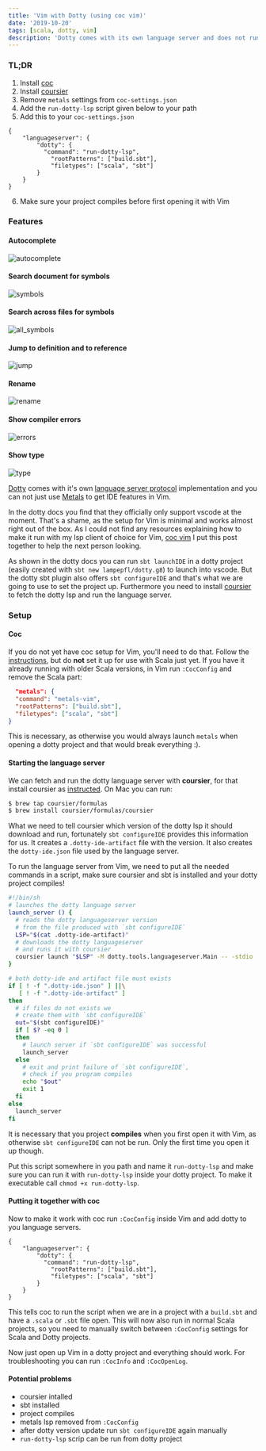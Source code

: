 ```yaml
---
title: 'Vim with Dotty (using coc vim)'
date: '2019-10-20'
tags: [scala, dotty, vim]
description: 'Dotty comes with its own language server and does not run with coc vim out of the box. This article shows how you can integrate dotty with Vim.'
---
```


### TL;DR

1. Install [coc](https://github.com/neoclide/coc.nvim/wiki/Language-servers#scala)
2. Install [coursier](https://get-coursier.io/docs/cli-overview)
3. Remove `metals` settings from `coc-settings.json`
4. Add the `run-dotty-lsp` script given below to your path
5. Add this to your `coc-settings.json`
```
{
    "languageserver": {
        "dotty": {
          "command": "run-dotty-lsp",
            "rootPatterns": ["build.sbt"],
            "filetypes": ["scala", "sbt"]
        }
    }
}
```
6. Make sure your project compiles before first opening it with Vim

### Features

#### Autocomplete

![autocomplete](./media/dotty_complete.gif)

#### Search document for symbols
![symbols](./media/dotty_symbols.gif)

#### Search across files for symbols
![all_symbols](./media/dotty_all_symbols.gif)

#### Jump to definition and to reference
![jump](./media/dotty_definition.gif)

#### Rename
![rename](./media/dotty_rename.gif)

#### Show compiler errors
![errors](./media/dotty_error.gif)

#### Show type
![type](./media/dotty_type.gif)

[Dotty](http://dotty.epfl.ch/docs/index.html) comes with it's own [language server protocol](https://microsoft.github.io/language-server-protocol) implementation and you can not just use [Metals](https://github.com/scalameta/metals) to get IDE features in Vim.

In the dotty docs you find that they officially only support vscode at the moment. That's a shame, as the setup for Vim is minimal and works almost right out of the box. As I could not find any resources explaining how to make it run with my lsp client of choice for Vim, [coc vim](https://github.com/neoclide/coc.nvim) I put this post together to help the next person looking.

As shown in the dotty docs you can run `sbt launchIDE` in a dotty project (easily created with `sbt new lampepfl/dotty.g8`) to launch into vscode. But the dotty sbt plugin also offers `sbt configureIDE` and that's what we are going to use to set the project up. Furthermore you need to install [coursier](https://get-coursier.io/) to fetch the dotty lsp and run the language server.

### Setup

#### Coc

If you do not yet have coc setup for Vim, you'll need to do that. Follow the [instructions](https://github.com/neoclide/coc.nvim), but do **not** set it up for use with Scala just yet.
If you have it already running with older Scala versions, in Vim run `:CocConfig` and remove the Scala part:
```json
  "metals": {
  "command": "metals-vim",
  "rootPatterns": ["build.sbt"],
  "filetypes": ["scala", "sbt"]
}
```

This is necessary, as otherwise you would always launch `metals` when opening a dotty project and that would break everything :). 

#### Starting the language server

We can fetch and run the dotty language server with **coursier**, for that install coursier as [instructed](https://get-coursier.io/docs/cli-overview). On Mac you can run:
```zsh
$ brew tap coursier/formulas
$ brew install coursier/formulas/coursier
```

What we need to tell coursier which version of the dotty lsp it should download and run, fortunately `sbt configureIDE` provides this information for us. It creates a `.dotty-ide-artifact` file with the version. It also creates the `dotty-ide.json` file used by the language server.

To run the language server from Vim, we need to put all the needed commands in a script, make sure coursier and sbt is installed and your dotty project compiles!

```bash
#!/bin/sh
# launches the dotty language server
launch_server () {
  # reads the dotty languageserver version 
  # from the file produced with `sbt configureIDE`
  LSP="$(cat .dotty-ide-artifact)"
  # downloads the dotty languageserver 
  # and runs it with coursier
  coursier launch "$LSP" -M dotty.tools.languageserver.Main -- -stdio
}

# both dotty-ide and artifact file must exists
if [ ! -f ".dotty-ide.json" ] ||\
   [ ! -f ".dotty-ide-artifact" ]
then
  # if files do not exists we 
  # create them with `sbt configureIDE`
  out="$(sbt configureIDE)" 
  if [ $? -eq 0 ]
  then
    # launch server if `sbt configureIDE` was successful
    launch_server
  else
    # exit and print failure of `sbt configureIDE`,
    # check if you program compiles
    echo "$out"
    exit 1
  fi
else
  launch_server
fi
```

It is necessary that you project **compiles** when you first open it with Vim, as otherwise `sbt configureIDE` can not be run. Only the first time you open it up though.

Put this script somewhere in you path and name it `run-dotty-lsp` and make sure you can run it with `run-dotty-lsp` inside your dotty project. To make it executable call `chmod +x run-dotty-lsp`.

#### Putting it together with coc

Now to make it work with coc run `:CocConfig` inside Vim and add dotty to you language servers.
```
{
    "languageserver": {
        "dotty": {
          "command": "run-dotty-lsp",
            "rootPatterns": ["build.sbt"],
            "filetypes": ["scala", "sbt"]
        }
    }
}
```

This tells coc to run the script when we are in a project with a `build.sbt` and have a `.scala` or `.sbt` file open.
This will now also run in normal Scala projects, so you need to manually switch between `:CocConfig` settings for Scala and Dotty projects.

Now just open up Vim in a dotty project and everything should work.
For troubleshooting you can run `:CocInfo` and `:CocOpenLog`.

#### Potential problems

* coursier intalled
* sbt installed
* project compiles
* metals lsp removed from `:CocConfig`
* after dotty version update run `sbt configureIDE` again manually
* `run-dotty-lsp` scrip can be run from dotty project
